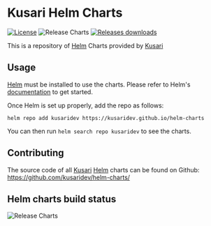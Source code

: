 # Kusari Helm Charts

[![License](https://img.shields.io/badge/license-MIT-blue)](https://opensource.org/license/mit/) ![Release Charts](https://github.com/kusaridev/helm-charts/actions/workflows/release.yaml/badge.svg) [![Releases downloads](https://img.shields.io/github/downloads/kusaridev/helm-charts/total.svg)](https://github.com/kusaridev/helm-charts/releases)

This is a repository of [Helm](https://helm.sh) Charts provided by [Kusari](https://kusari.dev)

## Usage
[Helm](https://helm.sh) must be installed to use the charts.
Please refer to Helm's [documentation](https://helm.sh/docs/) to get started.

Once Helm is set up properly, add the repo as follows:

```console
helm repo add kusaridev https://kusaridev.github.io/helm-charts
```
You can then run `helm search repo kusaridev` to see the charts.

## Contributing

The source code of all [Kusari](https://kusari.dev) [Helm](https://helm.sh) charts can be found on Github: <https://github.com/kusaridev/helm-charts/>

<!-- Keep full URL links to repo files because this README syncs from main to gh-pages.  -->
## Helm charts build status
![Release Charts](https://github.com/kusaridev/helm-charts/actions/workflows/release.yaml/badge.svg)
